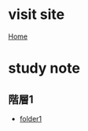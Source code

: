 # visit site
[Home](https://syamoji-ruler.github.io/study-study-study/)
# study note
## 階層1
- [folder1](/folder1/STUDYNOTE.MD)

